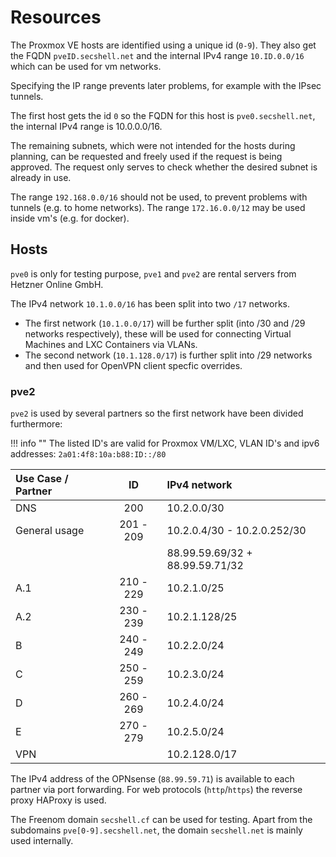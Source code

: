 # Resources

The Proxmox VE hosts are identified using a unique id (`0-9`). They also get the FQDN `pveID.secshell.net` and the internal IPv4 range `10.ID.0.0/16` which can be used for vm networks.

Specifying the IP range prevents later problems, for example with the IPsec tunnels.

The first host gets the id `0` so the FQDN for this host is `pve0.secshell.net`, the internal IPv4 range is 10.0.0.0/16.

The remaining subnets, which were not intended for the hosts during planning, can be requested and freely used if the request is being approved.
The request only serves to check whether the desired subnet is already in use.

The range `192.168.0.0/16` should not be used, to prevent problems with tunnels (e.g. to home networks).
The range `172.16.0.0/12` may be used inside vm's (e.g. for docker).

## Hosts
`pve0` is only for testing purpose, `pve1` and `pve2` are rental servers from Hetzner Online GmbH.

The IPv4 network `10.1.0.0/16` has been split into two `/17` networks.

- The first network (`10.1.0.0/17`) will be further split (into /30 and /29 networks respectively), these will be used for connecting Virtual Machines and LXC Containers via VLANs.
- The second network (`10.1.128.0/17`) is further split into /29 networks and then used for OpenVPN client specfic overrides. 

### pve2
`pve2` is used by several partners so the first network have been divided furthermore:

!!! info ""
    The listed ID's are valid for Proxmox VM/LXC, VLAN ID's and ipv6 addresses: <code>2a01:4f8:10a:b88:ID::/80</code>


| Use Case / Partner                |      ID     | IPv4 network                                 |
|:----------------------------------|:-----------:|:---------------------------------------------|
| DNS                               | 200         | 10.2.0.0/30                                  |
| General usage                     | 201  -  209 | 10.2.0.4/30 - 10.2.0.252/30                  |
|                                   |             | 88.99.59.69/32 + 88.99.59.71/32              |
| A.1                               | 210  -  229 | 10.2.1.0/25                                  |
| A.2                               | 230  -  239 | 10.2.1.128/25                                |
| B                                 | 240  -  249 | 10.2.2.0/24                                  |
| C                                 | 250  -  259 | 10.2.3.0/24                                  |
| D                                 | 260  -  269 | 10.2.4.0/24                                  |
| E                                 | 270  -  279 | 10.2.5.0/24                                  |
| VPN                               |             | 10.2.128.0/17                                |

The IPv4 address of the OPNsense (`88.99.59.71`) is available to each partner via port forwarding.
For web protocols (`http`/`https`) the reverse proxy HAProxy is used.

The Freenom domain `secshell.cf` can be used for testing. Apart from the subdomains `pve[0-9].secshell.net`, the domain `secshell.net` is mainly used internally.

